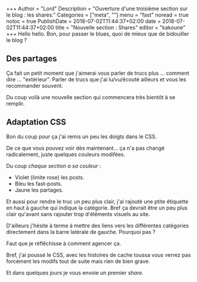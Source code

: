 +++
Author = "Lord"
Description = "Ouverture d'une troisième section sur le blog : les shares."
Categories = ["meta", ""]
menu = "fast"
noread = true
notoc = true
PublishDate = 2018-07-02T11:44:37+02:00
date = 2018-07-02T11:44:37+02:00
title = "Nouvelle section : Shares"
editor = "kakoune"
+++
Hello hello.
Bon, pour passer le blues, quoi de mieux que de bidouiller le blog ?

## Des partages
Ça fait un petit moment que j'aimerai vous parler de trucs plus … comment dire … "extérieur".
Parler de trucs que j'ai lu/vu/écouté ailleurs et vous les recommander souvent.

Du coup voilà une nouvelle section qui commencera très bientôt à se remplir.

## Adaptation CSS
Bon du coup pour ça j'ai remis un peu les doigts dans le CSS.

De ce que vous pouvez voir dès maintenant… ça n'a pas changé radicalement, juste quelques couleurs modifées.

Du coup *chaque section a sa couleur* :

  - Violet (limite rose) les posts.
  - Bleu les fast-posts.
  - Jaune les partages.

Et aussi pour rendre le truc un peu plus clair, j'ai rajouté une ptite étiquette en haut à gauche qui indique la catégorie.
Bref ça devrait être un peu plus clair qu'avant sans rajouter trop d'éléments visuels au site.

D'ailleurs j'hésite à terme à mettre des liens vers les différentes catégories directement dans la barre latérale de gauche.
Pourquoi pas ?

Faut que je réflêchisse à comment agencer ça.

Bref, j'ai poussé le CSS, avec les histoires de cache toussa vous verrez pas forcément les modifs tout de suite mais rien de bien grave.

Et dans quelques jours je vous envoie un premier *share*.
